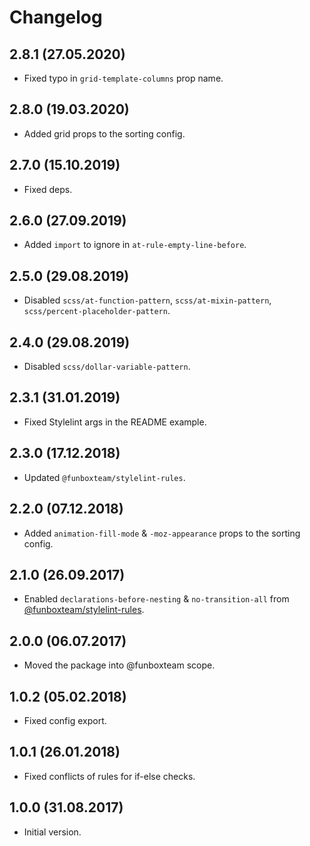# Changelog

## 2.8.1 (27.05.2020)

* Fixed typo in `grid-template-columns` prop name.

## 2.8.0 (19.03.2020)

* Added grid props to the sorting config.

## 2.7.0 (15.10.2019)
 
* Fixed deps.

## 2.6.0 (27.09.2019)

* Added `import` to ignore in `at-rule-empty-line-before`.

## 2.5.0 (29.08.2019)

* Disabled `scss/at-function-pattern`, `scss/at-mixin-pattern`, `scss/percent-placeholder-pattern`.

## 2.4.0 (29.08.2019)

* Disabled `scss/dollar-variable-pattern`.

## 2.3.1 (31.01.2019)

* Fixed Stylelint args in the README example.

## 2.3.0 (17.12.2018)

* Updated  `@funboxteam/stylelint-rules`.

## 2.2.0 (07.12.2018)

* Added `animation-fill-mode` & `-moz-appearance` props to the sorting config.

## 2.1.0 (26.09.2017)

* Enabled `declarations-before-nesting` & `no-transition-all` from [@funboxteam/stylelint-rules](https://github.com/funbox/stylelint-rules).

## 2.0.0 (06.07.2017)

* Moved the package into @funboxteam scope.

## 1.0.2 (05.02.2018)

* Fixed config export.

## 1.0.1 (26.01.2018)

* Fixed conflicts of rules for if-else checks.

## 1.0.0 (31.08.2017)

* Initial version.
